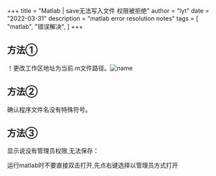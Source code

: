 +++
title = "Matlab | save无法写入文件 权限被拒绝"
author = "lyt"
date = "2022-03-31"
description = "matlab error resolution notes"
tags = [
    "matlab",
    "错误解决",
]
+++
## 方法① 
！更改工作区地址为当前.m文件路径。![name](/images/matlabimg.png)

## 方法②

确认程序文件名没有特殊符号。


## 方法③

显示说没有管理员权限,无法保存：

运行matlab时不要直接双击打开,先点右键选择以管理员方式打开

​